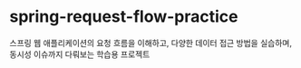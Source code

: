 # spring-request-flow-practice
스프링 웹 애플리케이션의 요청 흐름을 이해하고, 다양한 데이터 접근 방법을 실습하며, 동시성 이슈까지 다뤄보는 학습용 프로젝트
